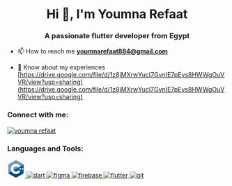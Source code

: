 <h1 align="center">Hi 👋, I'm Youmna Refaat</h1>
<h3 align="center">A passionate flutter developer from Egypt</h3>

- 📫 How to reach me **youmnarefaat884@gmail.com**

- 📄 Know about my experiences [https://drive.google.com/file/d/1z8jMXrwYucI7GvnIE7pEys8HWWgOuVVR/view?usp=sharing](https://drive.google.com/file/d/1z8jMXrwYucI7GvnIE7pEys8HWWgOuVVR/view?usp=sharing)

<h3 align="left">Connect with me:</h3>
<p align="left">
<a href="https://linkedin.com/in/youmna refaat" target="blank"><img align="center" src="https://raw.githubusercontent.com/rahuldkjain/github-profile-readme-generator/master/src/images/icons/Social/linked-in-alt.svg" alt="youmna refaat" height="30" width="40" /></a>
</p>

<h3 align="left">Languages and Tools:</h3>
<p align="left"> <a href="https://www.w3schools.com/cpp/" target="_blank" rel="noreferrer"> <img src="https://raw.githubusercontent.com/devicons/devicon/master/icons/cplusplus/cplusplus-original.svg" alt="cplusplus" width="40" height="40"/> </a> <a href="https://dart.dev" target="_blank" rel="noreferrer"> <img src="https://www.vectorlogo.zone/logos/dartlang/dartlang-icon.svg" alt="dart" width="40" height="40"/> </a> <a href="https://www.figma.com/" target="_blank" rel="noreferrer"> <img src="https://www.vectorlogo.zone/logos/figma/figma-icon.svg" alt="figma" width="40" height="40"/> </a> <a href="https://firebase.google.com/" target="_blank" rel="noreferrer"> <img src="https://www.vectorlogo.zone/logos/firebase/firebase-icon.svg" alt="firebase" width="40" height="40"/> </a> <a href="https://flutter.dev" target="_blank" rel="noreferrer"> <img src="https://www.vectorlogo.zone/logos/flutterio/flutterio-icon.svg" alt="flutter" width="40" height="40"/> </a> <a href="https://git-scm.com/" target="_blank" rel="noreferrer"> <img src="https://www.vectorlogo.zone/logos/git-scm/git-scm-icon.svg" alt="git" width="40" height="40"/> </a> </p>
